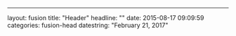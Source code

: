 ---
layout: fusion
title:  "Header"
headline: ""
date:   2015-08-17 09:09:59
categories: fusion-head
datestring: "February 21, 2017"